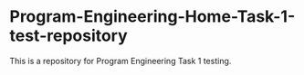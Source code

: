 # Program-Engineering-Home-Task-1-test-repository
This is a repository for Program Engineering Task 1 testing.
